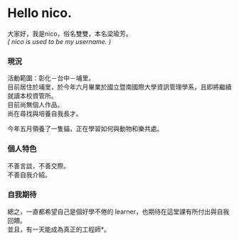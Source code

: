 # Hello nico.
大家好，我是nico，俗名雙雙，本名梁瑜芳。  
*( nico is used to be my username. )*

### 現況
活動範圍：彰化－台中－埔里。  
目前居住於埔里，於今年六月畢業於國立暨南國際大學資訊管理學系，且即將繼續就讀本校資管所。  
目前尚無個人作品。  
尚在尋找與培養自我長才。

今年五月領養了一隻貓，正在學習如何與動物和樂共處。  

### 個人特色
不善言談，不善交際。  
不善自我介紹。

### 自我期待
總之，一直都希望自己是個好學不倦的 learner，也期待在這堂課有所付出與自我回饋。  
並且，有一天能成為真正的工程師*。